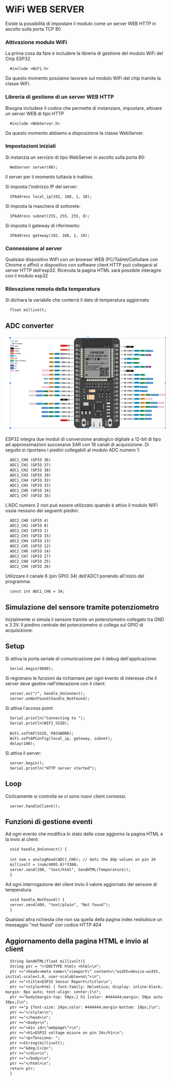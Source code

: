 # WiFi WEB SERVER

Esiste la possibilità di impostare il modulo come un server WEB HTTP in ascolto sulla porta TCP 80 


### Attivazione modulo WiFi

La prima cosa da fare è includere la libreria di gestione del modulo WiFi del Chip ESP32

      #include <WiFi.h>

Da questo momento possiamo lavorare sul modulo WiFi del chip tramite la classe WiFi. 

### Libreria di gestione di un server WEB HTTP

Bisogna includere il codice che permette di instanziare, impostare, attivare un server WEB di tipo HTTP 

      #include <WebServer.h>

Da questo momento abbiamo a disposizione la classe WebServer.

### Impostazioni iniziali

Si instanzia un servizio di tipo WebServer in ascolto sulla porta 80:  

      WebServer server(80);

Il server per il momento tuttavia è inattivo. 


Si imposta l'indirizzo IP del server:

      IPAddress local_ip(192, 168, 1, 10);

Si imposta la maschera di sottorete:

      IPAddress subnet(255, 255, 255, 0);

Si imposta il gateway di riferimento:

      IPAddress gateway(192, 168, 1, 10);


### Connessione al server


Qualsiasi dispositivo WIFI con un browser WEB (PC/Tablet/Cellullare con Chrome o affini) o dispositivo con software client HTTP può collegarsi al server HTTP dell'esp32. Ricevuta la pagina HTML sarà possibile interagire con il modulo esp32


### Rilevazione remota della temperatura

Si dichiara la variabile che conterrà il dato di temperatura aggiornato 

      float millivolt;


## ADC converter

![This is an image](./resources/esp32_pinout.png)

ESP32 integra due moduli di conversione analogico digitale a 12-bit di tipo ad approssimazioni successive SAR con 18 canali di acquisizione. Di seguito si riportano i piedini collegabili al modulo ADC numero 1: 

      ADC1_CH0 (GPIO 36)
      ADC1_CH1 (GPIO 37)
      ADC1_CH2 (GPIO 38)
      ADC1_CH3 (GPIO 39)
      ADC1_CH4 (GPIO 32)
      ADC1_CH5 (GPIO 33)
      ADC1_CH6 (GPIO 34)
      ADC1_CH7 (GPIO 35)

L'ADC numero 2 non può essere utilizzato quando è attivo il modulo WiFi ossia nessuno dei seguenti piedini:

      ADC2_CH0 (GPIO 4)
      ADC2_CH1 (GPIO 0)
      ADC2_CH2 (GPIO 2)
      ADC2_CH3 (GPIO 15)
      ADC2_CH4 (GPIO 13)
      ADC2_CH5 (GPIO 12)
      ADC2_CH6 (GPIO 14)
      ADC2_CH7 (GPIO 27)
      ADC2_CH8 (GPIO 25)
      ADC2_CH9 (GPIO 26)

Utilizzare il canale 6 (pin GPIO 34) dell'ADC1 ponendo all'inizio del programma:


      const int ADC1_CH6 = 34;


## Simulazione del sensore tramite potenziometro 

Inizialmente si simula il sensore tramite un potenziometro collegato tra GND e 3.3V. Il piedino centrale del potenziometro si collega sul GPIO di acquisizione:



## Setup

Si attiva la porta seriale di comunicazione per il debug dell'applicazione:

      Serial.begin(9600);


Si registrano le funzioni da richiamare per ogni evento di interesse che il server deve gestire nell'interazione con il client:  

      server.on("/", handle_OnConnect);
      server.onNotFound(handle_NotFound);

Si attiva l'access point:

      Serial.println("Connecting to ");
      Serial.println(WIFI_SSID);

      WiFi.softAP(SSID, PASSWORD);
      WiFi.softAPConfig(local_ip, gateway, subnet);
      delay(100);

Si attiva il server:

      server.begin();
      Serial.println("HTTP server started");


## Loop

Ciclicamente si controlla se ci sono nuovi client connessi:

      server.handleClient();


## Funzioni di gestione eventi

Ad ogni evento che modifica lo stato delle cose aggiorno la pagina HTML e la invio al client:
    
      void handle_OnConnect() {

      int num = analogRead(ADC1_CH6); // Gets the ddp values on pin 34
      millivolt = (num/4095.0)*3300;
      server.send(200, "text/html", SendHTML(Temperature)); 
      }

Ad ogni interrogazione del client invio il valore aggiornato del sensore di temperatura. 


      void handle_NotFound() {
      server.send(404, "text/plain", "Not found");
      }

Qualsiasi altra richiesta che non sia quella della pagina index restiutisce un messaggio "not found" con codice HTTP 404 


## Aggiornamento della pagina HTML e invio al client 


      String SendHTML(float millivolt){
      String ptr = "<!DOCTYPE html> <html>\n";
      ptr +="<head><meta name=\"viewport\" content=\"width=device-width, initial-scale=1.0, user-scalable=no\">\n";
      ptr +="<title>ESP32 Sensor Report</title>\n";
      ptr +="<style>html { font-family: Helvetica; display: inline-block; margin: 0px auto; text-align: center;}\n";
      ptr +="body{margin-top: 50px;} h1 {color: #444444;margin: 50px auto 30px;}\n";
      ptr +="p {font-size: 24px;color: #444444;margin-bottom: 10px;}\n";
      ptr +="</style>\n";
      ptr +="</head>\n";
      ptr +="<body>\n";
      ptr +="<div id=\"webpage\">\n";
      ptr +="<h1>ESP32 voltage misure on pin 34</h1>\n";
      ptr +="<p>Tensione: ";
      ptr +=String(millivolt);
      ptr +="&deg;C</p>";  
      ptr +="</div>\n";
      ptr +="</body>\n";
      ptr +="</html>\n";
      return ptr;
      }

